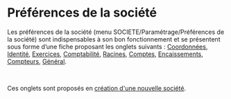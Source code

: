 # Préférences de la société



Les préférences de la société (menu SOCIETE/Paramétrage/Préférences 
 de la société) sont indispensables à son bon fonctionnement et se présentent 
 sous forme d’une fiche proposant les onglets suivants : [Coordonnées](../2-1/OngletCoordonnees.md), 
 [Identité](../2-2/OngletIdentite.htm), [Exercices](../2-3/OngletExercices.md), 
 [Comptabilité](../2-4/OngletComptabilite.htm), [Racines](../2-5/OngletRacines.md), 
 [Comptes](../2-6/OngletComptes.htm), [Encaissements](../2-7/OngletEncaissements.md), 
 [Compteurs](../2-8/OngletCompteurs.htm), [Général](../2-9/OngletAvance.md).


 


Ces onglets sont proposés en [création 
 d'une nouvelle société](../../Nouvelle/1/CreerNouvelleSociete.htm).


